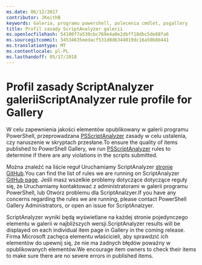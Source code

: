```yaml
---
ms.date: 06/12/2017
contributor: JKeithB
keywords: Galeria, programu powershell, polecenia cmdlet, psgallery
title: Profil zasady ScriptAnalyzer galerii
ms.openlocfilehash: 54100f7a530cbc769e4a0e2dbff18dbc5de88fa6
ms.sourcegitcommit: 54534635eedacf531d8d6344019dc16a50b8b441
ms.translationtype: MT
ms.contentlocale: pl-PL
ms.lasthandoff: 05/17/2018
---
```

# <a name="scriptanalyzer-rule-profile-for-gallery"></a><span data-ttu-id="5f28b-103">Profil zasady ScriptAnalyzer galerii</span><span class="sxs-lookup"><span data-stu-id="5f28b-103">ScriptAnalyzer rule profile for Gallery</span></span>

<span data-ttu-id="5f28b-104">W celu zapewnienia jakości elementów opublikowany w galerii programu PowerShell, przeprowadzana [PSScriptAnalyzer](https://github.com/PowerShell/PSScriptAnalyzer) zasady w celu ustalenia, czy naruszenie w skryptach przesłane.</span><span class="sxs-lookup"><span data-stu-id="5f28b-104">To ensure the quality of items published to PowerShell Gallery, we run [PSScriptAnalyzer](https://github.com/PowerShell/PSScriptAnalyzer) rules to determine if there are any violations in the scripts submitted.</span></span>

<span data-ttu-id="5f28b-105">Można znaleźć na liście reguł Uruchamiamy ScriptAnalyzer [stronie GitHub](https://github.com/PowerShell/PSScriptAnalyzer/blob/development/Engine/Settings/PSGallery.psd1).</span><span class="sxs-lookup"><span data-stu-id="5f28b-105">You can find the list of rules we are running on ScriptAnalyzer [GitHub page](https://github.com/PowerShell/PSScriptAnalyzer/blob/development/Engine/Settings/PSGallery.psd1).</span></span>
<span data-ttu-id="5f28b-106">Jeśli masz wszelkie problemy dotyczące dotyczące reguły się, że Uruchamiamy kontaktować z administratorami w galerii programu PowerShell, lub Otwórz problemu dla ScriptAnalzyer.</span><span class="sxs-lookup"><span data-stu-id="5f28b-106">If you have any concerns regarding the rules we are running, please contact PowerShell Gallery Administrators, or open an issue for ScriptAnalzyer.</span></span>

<span data-ttu-id="5f28b-107">ScriptAnalyzer wyniki będą wyświetlane na każdej stronie pojedynczego elementu w galerii w najbliższych wersji.</span><span class="sxs-lookup"><span data-stu-id="5f28b-107">ScriptAnalyzer results will be displayed on each individual item page in Gallery in the coming release.</span></span> <span data-ttu-id="5f28b-108">Firma Microsoft zachęca elementu właścicieli, aby sprawdzić ich elementów do upewnij się, że nie ma żadnych błędów poważny w opublikowanych elementów.</span><span class="sxs-lookup"><span data-stu-id="5f28b-108">We encourage item owners to check their items to make sure there are no severe errors in published items.</span></span>

